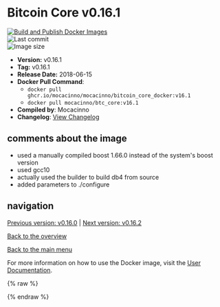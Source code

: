 # Bitcoin Core v0.16.1

[![Build and Publish Docker Images](https://github.com/mocacinno/bitcoin_core_docker/actions/workflows/build-and-publish.yml/badge.svg?branch=v16.1)](https://github.com/mocacinno/bitcoin_core_docker/actions/workflows/build-and-publish.yml)  
![Last commit](https://badgen.net/github/last-commit/mocacinno/bitcoin_core_docker/v16.1)  
![Image size](https://badgen.net/docker/size/mocacinno/btc_core/v16.1?color=green)  

- **Version:** v0.16.1
- **Tag:** v0.16.1
- **Release Date:** 2018-06-15
- **Docker Pull Command**:
  - `docker pull ghcr.io/mocacinno/mocacinno/bitcoin_core_docker:v16.1`
  - `docker pull mocacinno/btc_core:v16.1`
- **Compiled by**: Mocacinno
- **Changelog**: [View Changelog](https://github.com/bitcoin/bitcoin/blob/v0.16.1/doc/release-notes.md)

## comments about the image

- used a manually compiled boost 1.66.0 instead of the system's boost version
- used gcc10
- actually used the builder to build db4 from source
- added parameters to ./configure

## navigation

[Previous version: v0.16.0](./v16.0.md) | [Next version: v0.16.2](./v16.2.md)

[Back to the overview](./Readme.md)

[Back to the main menu](../Readme.md)

For more information on how to use the Docker image, visit the [User Documentation](../userdocs/Readme.md).

<!-- Google tag (gtag.js) -->
{% raw %}
<script async src="https://www.googletagmanager.com/gtag/js?id=G-BPC6NC6FF9"></script>
<script>
  window.dataLayer = window.dataLayer || [];
  function gtag(){dataLayer.push(arguments);}
  gtag('js', new Date());
  gtag('config', 'G-BPC6NC6FF9');
</script>
{% endraw %}
